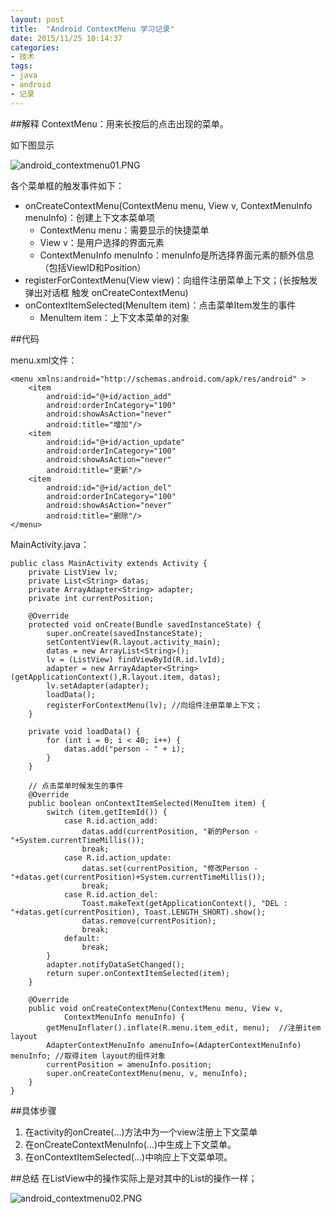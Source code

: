 ```yaml
---
layout: post
title:  "Android ContextMenu 学习记录"
date: 2015/11/25 10:14:37 
categories:
- 技术
tags:
- java 
- android
- 记录
---
```


##解释
ContextMenu：用来长按后的点击出现的菜单。

如下图显示

![android_contextmenu01.PNG](http://i.imgur.com/uiljwVG.png)

各个菜单框的触发事件如下：

- onCreateContextMenu(ContextMenu menu, View v, ContextMenuInfo menuInfo)：创建上下文本菜单项 
	- ContextMenu menu：需要显示的快捷菜单
	- View v：是用户选择的界面元素
	- ContextMenuInfo menuInfo：menuInfo是所选择界面元素的额外信息（包括ViewID和Position）
- registerForContextMenu(View view)：向组件注册菜单上下文；(长按触发弹出对话框 触发 onCreateContextMenu)
- onContextItemSelected(MenuItem item)：点击菜单Item发生的事件
	- MenuItem item：上下文本菜单的对象

##代码

menu.xml文件：

	<menu xmlns:android="http://schemas.android.com/apk/res/android" >
	    <item
	        android:id="@+id/action_add"
	        android:orderInCategory="100"
	        android:showAsAction="never"
	        android:title="增加"/>
	    <item
	        android:id="@+id/action_update"
	        android:orderInCategory="100"
	        android:showAsAction="never"
	        android:title="更新"/>
	    <item
	        android:id="@+id/action_del"
	        android:orderInCategory="100"
	        android:showAsAction="never"
	        android:title="删除"/>
	</menu>

MainActivity.java：

	public class MainActivity extends Activity {
		private ListView lv;
		private List<String> datas;
		private ArrayAdapter<String> adapter;
		private int currentPosition;
	
		@Override
		protected void onCreate(Bundle savedInstanceState) {
			super.onCreate(savedInstanceState);
			setContentView(R.layout.activity_main);
			datas = new ArrayList<String>();
			lv = (ListView) findViewById(R.id.lvId);
			adapter = new ArrayAdapter<String>(getApplicationContext(),R.layout.item, datas);
			lv.setAdapter(adapter);
			loadData();
			registerForContextMenu(lv); //向组件注册菜单上下文；
		}
	
		private void loadData() {
			for (int i = 0; i < 40; i++) {
				datas.add("person - " + i);
			}
		}
	
		// 点击菜单时候发生的事件
		@Override
		public boolean onContextItemSelected(MenuItem item) {
			switch (item.getItemId()) {
				case R.id.action_add:
					datas.add(currentPosition, "新的Person - "+System.currentTimeMillis());
					break;
				case R.id.action_update:
					datas.set(currentPosition, "修改Person - "+datas.get(currentPosition)+System.currentTimeMillis());
					break;
				case R.id.action_del:
					Toast.makeText(getApplicationContext(), "DEL : "+datas.get(currentPosition), Toast.LENGTH_SHORT).show();
					datas.remove(currentPosition);
					break;
				default:
					break;
			}
			adapter.notifyDataSetChanged();
			return super.onContextItemSelected(item);
		}
	
		@Override
		public void onCreateContextMenu(ContextMenu menu, View v,
				ContextMenuInfo menuInfo) {
			getMenuInflater().inflate(R.menu.item_edit, menu);	//注册item layout
			AdapterContextMenuInfo amenuInfo=(AdapterContextMenuInfo) menuInfo;	//取得item layout的组件对象
			currentPosition = amenuInfo.position;
			super.onCreateContextMenu(menu, v, menuInfo);
		}
	}

##具体步骤

1. 在activity的onCreate(...)方法中为一个view注册上下文菜单
2. 在onCreateContextMenuInfo(...)中生成上下文菜单。
3. 在onContextItemSelected(...)中响应上下文菜单项。


##总结
在ListView中的操作实际上是对其中的List的操作一样； 

![android_contextmenu02.PNG](http://i.imgur.com/Cwz6jgx.png)